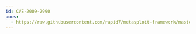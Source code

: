 ```yaml
---
id: CVE-2009-2990
pocs:
  - https://raw.githubusercontent.com/rapid7/metasploit-framework/master/modules/exploits/multi/fileformat/adobe_u3d_meshcont.rb
---
```

